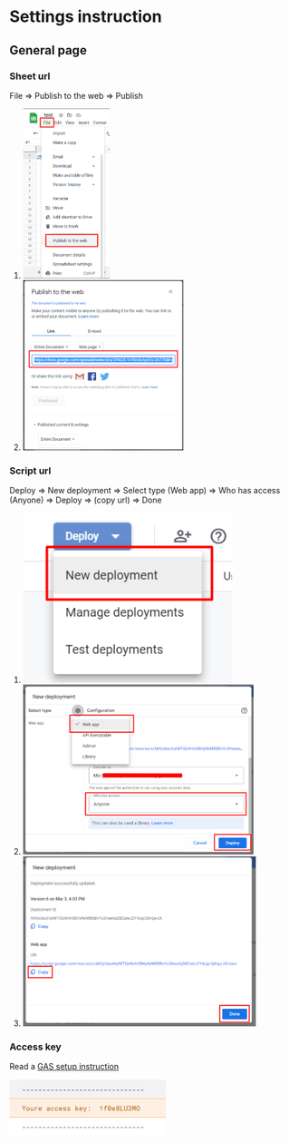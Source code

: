 # Settings instruction

## General page

### Sheet url

File => Publish to the web => Publish

1. <img src="/screenshots/file_publish.png" height="300px">
2. <img src="/screenshots/sheetUrl.png" height="300px">

### Script url

Deploy => New deployment => Select type (Web app) => Who has access (Anyone) => Deploy => (copy url) => Done

1. <img src="/screenshots/new_deploy.png" height="300px">
2. <img src="/screenshots/deploy.png" height="300px">
3. <img src="/screenshots/deploy_copy.png" height="300px">


### Access key

Read a [GAS setup instruction](GAS.md)

<img src="/screenshots/access_key.png" height="100px">
